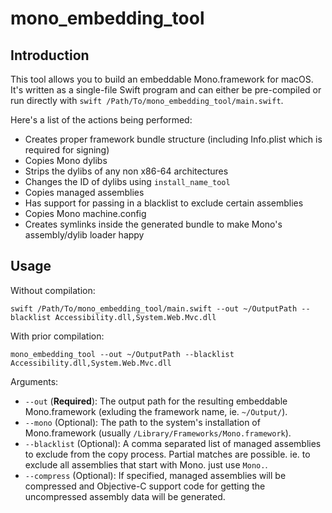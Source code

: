 # mono_embedding_tool

## Introduction

This tool allows you to build an embeddable Mono.framework for macOS. It's written as a single-file Swift program and can either be pre-compiled or run directly with `swift /Path/To/mono_embedding_tool/main.swift`.

Here's a list of the actions being performed:

* Creates proper framework bundle structure (including Info.plist which is required for signing)
* Copies Mono dylibs
* Strips the dylibs of any non x86-64 architectures
* Changes the ID of dylibs using `install_name_tool`
* Copies managed assemblies
* Has support for passing in a blacklist to exclude certain assemblies
* Copies Mono machine.config
* Creates symlinks inside the generated bundle to make Mono's assembly/dylib loader happy

## Usage

Without compilation:
```
swift /Path/To/mono_embedding_tool/main.swift --out ~/OutputPath --blacklist Accessibility.dll,System.Web.Mvc.dll
```

With prior compilation:
```
mono_embedding_tool --out ~/OutputPath --blacklist Accessibility.dll,System.Web.Mvc.dll
```

Arguments:

* `--out` (**Required**): The output path for the resulting embeddable Mono.framework (exluding the framework name, ie. `~/Output/`).
* `--mono` (Optional): The path to the system's installation of Mono.framework (usually `/Library/Frameworks/Mono.framework`).
* `--blacklist` (Optional): A comma separated list of managed assemblies to exclude from the copy process. Partial matches are possible. ie. to exclude all assemblies that start with Mono. just use `Mono.`.
* `--compress` (Optional): If specified, managed assemblies will be compressed and Objective-C support code for getting the uncompressed assembly data will be generated. 
